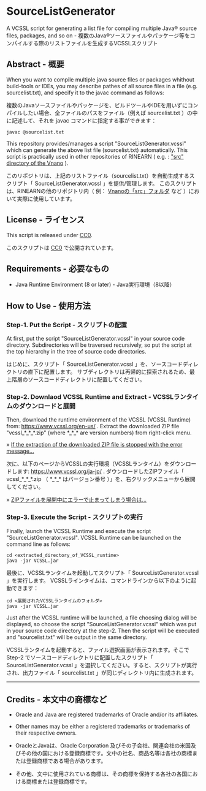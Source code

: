 # SourceListGenerator

A VCSSL script for generating a list file for compiling multiple Java&reg; source files, packages, and so on - 複数のJava&reg;ソースファイルやパッケージ等をコンパイルする際のリストファイルを生成するVCSSLスクリプト

## Abstract - 概要

When you want to compile multiple java source files or packages whithout build-tools or IDEs, you may describe pathes of all source files in a file (e.g. sourcelist.txt), and specify it to the javac command as follows:

複数のJavaソースファイルやパッケージを、ビルドツールやIDEを用いずにコンパイルしたい場合、全ファイルのパスをファイル（例えば sourcelist.txt ）の中に記述して、それを javac コマンドに指定する事ができます：

    javac @sourcelist.txt

This repository provides/manages a script "SourceListGenerator.vcssl" which can generate the above list file (sourcelist.txt) automatically. This script is practically used in other repositories of RINEARN ( e.g. : <a href="https://github.com/RINEARN/vnano/tree/master/src">&quot;src&quot; directory of the Vnano</a> ).

このリポジトリは、上記のリストファイル（sourcelist.txt）を自動生成するスクリプト「 SourceListGenerator.vcssl 」を提供/管理します。
このスクリプトは、RINEARNの他のリポジトリ内（ 例： <a href="https://github.com/RINEARN/vnano/tree/master/src">Vnanoの「src」フォルダ</a> など ）において実際に使用しています。

## License - ライセンス

This script is released under [CC0](https://creativecommons.org/publicdomain/zero/1.0/deed).

このスクリプトは [CC0](https://creativecommons.org/publicdomain/zero/1.0/deed.ja) で公開されています。


## Requirements - 必要なもの

- Java Runtime Environment (8 or later) - Java実行環境（8以降）


## How to Use - 使用方法

### Step-1. Put the Script - スクリプトの配置

At first, put the script "SourceListGenerator.vcssl" in your source code directory. 
Subdirectories will be traversed recursively, so put the script at the top hierarchy in the tree of source code directories.

はじめに、スクリプト「 SourceListGenerator.vcssl 」を、ソースコードディレクトリの直下に配置します。
サブディレクトリは再帰的に探索されるため、最上階層のソースコードディレクトリに配置してください。

### Step-2. Downlaod VCSSL Runtime and Extract - VCSSLランタイムのダウンロードと展開

Then, download the runtime environment of the VCSSL (VCSSL Runtime) from: https://www.vcssl.org/en-us/ . Extract the downloaded ZIP file "vcssl_\*\_\*\_\*.zip" (where \*\_\*\_\* are version numbers) from right-click menu.

&raquo; <a href="https://www.vcssl.org/en-us/info/help#extract_error">If the extraction of the downloaded ZIP file is stopped with the error message...</a>


次に、以下のページからVCSSLの実行環境（VCSSLランタイム）をダウンロードします: https://www.vcssl.org/ja-jp/ . ダウンロードしたZIPファイル「 vcssl_\*\_\*\_\*.zip （ \*\_\*\_\* はバージョン番号 ）」を、右クリックメニューから展開してください。

&raquo; <a href="https://www.vcssl.org/ja-jp/info/help#extract_error">ZIPファイルを展開中にエラーで止まってしまう場合は...</a>


### Step-3. Execute the Script - スクリプトの実行

Finally, launch the VCSSL Runtime and execute the script "SourceListGenerator.vcssl".
VCSSL Runtime can be launched on the command line as follows:

    cd <extracted_directory_of_VCSSL_runtime>
    java -jar VCSSL.jar

最後に、VCSSLランタイムを起動してスクリプト「 SourceListGenerator.vcssl 」を実行します。
VCSSLラインタイムは、コマンドラインから以下のように起動できます：

    cd <展開されたVCSSLランタイムのフォルダ>
    java -jar VCSSL.jar

Just after the VCSSL runtime will be launched, a file choosing dialog will be displayed, so choose the script "SourceListGenerator.vcssl" which was put in your source code directory at the step-2. Then the script will be executed and "sourcelist.txt" will be output in the same directory.

VCSSLランタイムを起動すると、ファイル選択画面が表示されます。そこで Step-2 でソースコードディレクトリに配置したスクリプト「 SourceListGenerator.vcssl 」を選択してください。すると、スクリプトが実行され、出力ファイル「 sourcelist.txt 」が同じディレクトリ内に生成されます。


---

## Credits - 本文中の商標など

- Oracle and Java are registered trademarks of Oracle and/or its affiliates. 

- Other names may be either a registered trademarks or trademarks of their respective owners. 

- OracleとJavaは、Oracle Corporation 及びその子会社、関連会社の米国及びその他の国における登録商標です。文中の社名、商品名等は各社の商標または登録商標である場合があります。

- その他、文中に使用されている商標は、その商標を保持する各社の各国における商標または登録商標です。




